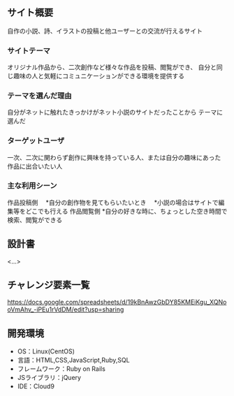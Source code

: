# <writers>

## サイト概要
自作の小説、詩、イラストの投稿と他ユーザーとの交流が行えるサイト

### サイトテーマ
オリジナル作品から、二次創作など様々な作品を投稿、閲覧ができ、
自分と同じ趣味の人と気軽にコミュニケーションができる環境を提供する

### テーマを選んだ理由
自分がネットに触れたきっかけがネット小説のサイトだったことから
テーマに選んだ

### ターゲットユーザ
一次、二次に関わらず創作に興味を持っている人、または自分の趣味にあった
作品に出合いたい人

### 主な利用シーン
作品投稿側
　*自分の創作物を見てもらいたいとき
　*小説の場合はサイトで編集等をどこでも行える
作品閲覧側
  *自分の好きな時に、ちょっとした空き時間で検索、閲覧ができる
## 設計書
<...>

## チャレンジ要素一覧
<https://docs.google.com/spreadsheets/d/19kBnAwzGbDY85KMEiKgu_XQNooVmAhv_-iPEu1rVdDM/edit?usp=sharing>

## 開発環境
- OS：Linux(CentOS)
- 言語：HTML,CSS,JavaScript,Ruby,SQL
- フレームワーク：Ruby on Rails
- JSライブラリ：jQuery
- IDE：Cloud9


